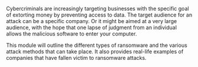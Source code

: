 Cybercriminals are increasingly targeting businesses with the specific goal of extorting money by preventing access to data. The target audience for an attack can be a specific company. Or it might be aimed at a very large audience, with the hope that one lapse of judgment from an individual allows the malicious software to enter your computer.

This module will outline the different types of ransomware and the various attack methods that can take place. It also provides real-life examples of companies that have fallen victim to ransomware attacks. 
